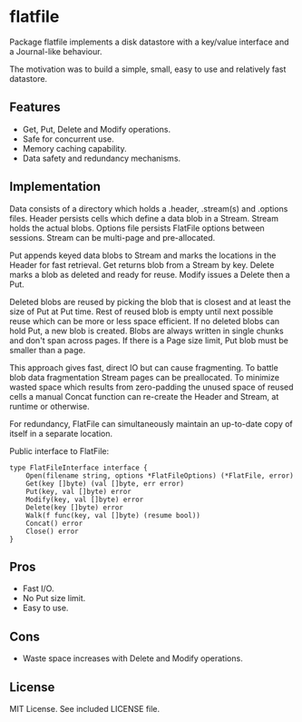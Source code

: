 # flatfile	

Package flatfile implements a disk datastore with a key/value interface and a Journal-like behaviour. 

The motivation was to build a simple, small, easy to use and relatively fast datastore.

## Features

* Get, Put, Delete and Modify operations.
* Safe for concurrent use.
* Memory caching capability.
* Data safety and redundancy mechanisms.

## Implementation

Data consists of a directory which holds a .header, .stream(s) and .options files. Header persists cells which define a data blob in a Stream. Stream holds the actual blobs. Options file persists FlatFile options between sessions. Stream can be multi-page and pre-allocated.

Put appends keyed data blobs to Stream and marks the locations in the Header for fast retrieval. Get returns blob from a Stream by key. Delete marks a blob as deleted and ready for reuse. Modify issues a Delete then a Put.

Deleted blobs are reused by picking the blob that is closest and at least the size of Put at Put time. Rest of reused blob is empty until next possible reuse which can be more or less space efficient. If no deleted blobs can hold Put, a new blob is created. Blobs are always written in single chunks and don't span across pages. If there is a Page size limit, Put blob must be smaller than a page.

This approach gives fast, direct IO but can cause fragmenting. To battle blob data fragmentation Stream pages can be preallocated. To minimize wasted space which results from zero-padding the unused space of reused cells a manual Concat function can re-create the Header and Stream, at runtime or otherwise.

For redundancy, FlatFile can simultaneously maintain an up-to-date copy of itself in a separate location.

Public interface to FlatFile:
```
type FlatFileInterface interface {
	Open(filename string, options *FlatFileOptions) (*FlatFile, error)
	Get(key []byte) (val []byte, err error)
	Put(key, val []byte) error
	Modify(key, val []byte) error
	Delete(key []byte) error
	Walk(f func(key, val []byte) (resume bool))
	Concat() error
	Close() error
}
```

## Pros

* Fast I/O.
* No Put size limit.
* Easy to use.

## Cons

* Waste space increases with Delete and Modify operations.

## License

MIT License. See included LICENSE file.


